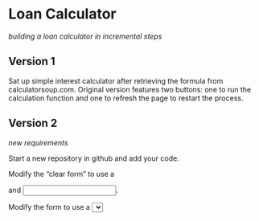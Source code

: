 # Loan Calculator 
*building a loan calculator in incremental steps*

## Version 1

Sat up simple interest calculator after retrieving the formula from calculatorsoup.com. Original version features two buttons: one to run the calculation function and one to refresh the page to restart the process.

## Version 2
*new requirements*

Start a new repository in github and add your code. 

Modify the “clear form” to use a <form> and <input type=”reset”>.

Modify the form to use a <select> for credit score, the rate should be 
      selected from a variable in the <script>.


```html
<select id="score" name="score">
    <option value="APlus">Excellent (740 & above)</option>
    <option value="A">Great (690-739)</option>
    <option value="B">Good (660-689)</option>
    <option value="C">Fair (620-659)</option>
<option value="D">Ok (619 & Below)</option>
<select>
```

      Then using the values of:
        APlus="3.990"
        A="4.490"
        B="4.990"
        C="6.490"
        D="8.490"
